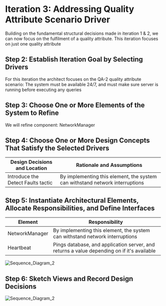 # Iteration 3: Addressing  Quality Attribute Scenario Driver
Building on the fundamental structural decisions made in iteration 1 & 2, we can now focus on the fulfilment of a quality attribute. This iteration focuses on just one quality attribute

## Step 2: Establish Iteration Goal by Selecting Drivers 
For this iteration the architect focuses on the QA-2 quality attribute scenario:
The system must be available 24/7, and must make sure server is running before executing any queries

## Step 3: Choose One or More Elements of the System to Refine
We will refine component:
NetworkManager

## Step 4: Choose One or More Design Concepts That Satisfy the Selected Drivers 
| Design Decisions and Location   | Rationale and Assumptions |
| -----------                     |               ----------- |
|Introduce the Detect Faults tactic | By implementing this element, the system can withstand network interruptions|

## Step 5: Instantiate Architectural Elements, Allocate Responsibilities, and Define Interfaces
| Element                         | Responsibility             |
| -----------                     |               ----------- |
| NetworkManager                  | By implementing this element, the system can withstand network interruptions|
| Heartbeat                       | Pings database, and application server, and returns a value depending on if it's available

![Sequence_Diagram_2](https://user-images.githubusercontent.com/73712369/142655139-24b530dd-48e1-46dd-a953-4a6f3e626684.png)

## Step 6: Sketch Views and Record Design Decisions 
![Sequence_Diagram_2](https://user-images.githubusercontent.com/73712369/142656996-4d5ade17-0852-4dcb-aadf-13f32496b042.png)
